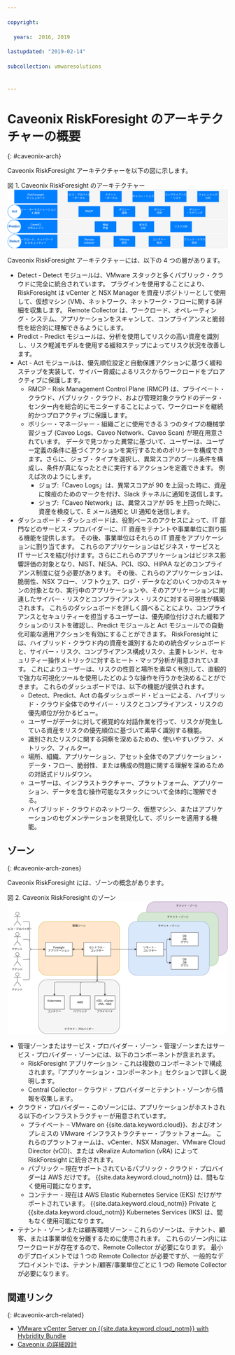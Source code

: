 ```yaml
---

copyright:

  years:  2016, 2019

lastupdated: "2019-02-14"

subcollection: vmwaresolutions


---
```


# Caveonix RiskForesight のアーキテクチャーの概要
{: #caveonix-arch}

Caveonix RiskForesight アーキテクチャーを以下の図に示します。

図 1. Caveonix RiskForesight のアーキテクチャー
![アーキテクチャー図](caveonix-architecture.svg)

Caveonix RiskForesight アーキテクチャーには、以下の 4 つの層があります。
-	Detect - Detect モジュールは、VMware スタックと多くパブリック・クラウドに完全に統合されています。 プラグインを使用することにより、RiskForesight は vCenter と NSX Manager を資産リポジトリーとして使用して、仮想マシン (VM)、ネットワーク、ネットワーク・フローに関する詳細を収集します。 Remote Collector は、ワークロード、オペレーティング・システム、アプリケーションをスキャンして、コンプライアンスと脆弱性を総合的に理解できるようにします。
-	Predict - Predict モジュールは、分析を使用してリスクの高い資産を識別し、リスク軽減モデルを使用する緩和ステップによってリスク状況を改善します。
-	Act - Act モジュールは、優先順位設定と自動保護アクションに基づく緩和ステップを実装して、サイバー脅威によるリスクからワークロードをプロアクティブに保護します。
    - RMCP – Risk Management Control Plane (RMCP) は、プライベート・クラウド、パブリック・クラウド、および管理対象クラウドのデータ・センター内を総合的にモニターすることによって、ワークロードを継続的かつプロアクティブに保護します。
    - ポリシー・マネージャー - 組織ごとに使用できる 3 つのタイプの機械学習ジョブ (Caveo Logs、Caveo Network、Caveo Scan) が現在用意されています。 データで見つかった異常に基づいて、ユーザーは、ユーザー定義の条件に基づくアクションを実行するためのポリシーを構成できます。さらに、ジョブ・タイプを選択し、異常スコアのブール条件を構成し、条件が真になったときに実行するアクションを定義できます。 例えば次のようにします。
        - ジョブ:「Caveo Logs」は、異常スコアが 90 を上回った時に、資産に検疫のためのマークを付け、Slack チャネルに通知を送信します。
        - ジョブ:「Caveo Network」は、異常スコアが 95 を上回った時に、資産を検疫して、E メール通知と UI 通知を送信します。
- ダッシュボード - ダッシュボードは、役割ベースのアクセスによって、IT 部門などのサービス・プロバイダーに、IT 資産をテナントや事業単位に割り振る機能を提供します。 その後、事業単位はそれらの IT 資産をアプリケーションに割り当てます。 これらのアプリケーションはビジネス・サービスと IT サービスを結び付けます。さらにこれらのアプリケーションはビジネス影響評価の対象となり、NIST、NESA、PCI、ISO、HIPAA などのコンプライアンス制度に従う必要があります。 その後、これらのアプリケーションは、脆弱性、NSX フロー、ソフトウェア、ログ・データなどのいくつかのスキャンの対象となり、実行中のアプリケーションや、そのアプリケーションに関連したサイバー・リスクとコンプライアンス・リスクに対する可視性が構築されます。 これらのダッシュボードを詳しく調べることにより、コンプライアンスとセキュリティーを担当するユーザーは、優先順位付けされた緩和アクションのリストを確認し、Predict モジュールと Act モジュールでの自動化可能な適用アクションを有効にすることができます。 RiskForesight には、ハイブリッド・クラウド内の資産を識別するための統合ダッシュボードと、サイバー・リスク、コンプライアンス構成リスク、主要トレンド、セキュリティー操作メトリックに対するヒート・マップ分析が用意されています。 これによりユーザーは、リスクの性質と場所を素早く判別して、直観的で強力な可視化ツールを使用したどのような操作を行うかを決めることができます。 これらのダッシュボードでは、以下の機能が提供されます。
  - Detect、Predict、Act の各ダッシュボード・ビューによる、ハイブリッド・クラウド全体でのサイバー・リスクとコンプライアンス・リスクの優先順位が分かるビュー。
  - ユーザーがデータに対して視覚的な対話作業を行って、リスクが発生している資産をリスクの優先順位に基づいて素早く識別する機能。
  - 識別されたリスクに関する洞察を深めるための、使いやすいグラフ、メトリック、フィルター。
  - 場所、組織、アプリケーション、アセット全体でのアプリケーション・データ・フロー、脆弱性、または構成の問題に関する理解を深めるための対話式ドリルダウン。
  - ユーザーは、インフラストラクチャー、プラットフォーム、アプリケーション、データを含む操作可能なスタックについて全体的に理解できる。
  - ハイブリッド・クラウドのネットワーク、仮想マシン、またはアプリケーションのセグメンテーションを視覚化して、ポリシーを適用する機能。

## ゾーン
{: #caveonix-arch-zones}

Caveonix RiskForesight には、ゾーンの概念があります。

図 2. Caveonix RiskForesight のゾーン
![ゾーンの図](caveonix-zones.svg)

-	管理ゾーンまたはサービス・プロバイダー・ゾーン - 管理ゾーンまたはサービス・プロバイダー・ゾーンには、以下のコンポーネントが含まれます。
    - RiskForesight アプリケーション - これは複数のコンポーネントで構成されます。『アプリケーション・コンポーネント』セクションで詳しく説明します。
    - Central Collector – クラウド・プロバイダーとテナント・ゾーンから情報を収集します。
- クラウド・プロバイダー - このゾーンには、アプリケーションがホストされる以下のインフラストラクチャーが用意されています。
    - プライベート – VMware on {{site.data.keyword.cloud}}、およびオンプレミスの VMware インフラストラクチャー・プラットフォーム。 これらのプラットフォームは、vCenter、NSX Manager、VMware Cloud Director (vCD)、または vRealize Automation (vRA) によって RiskForesight に統合されます。
    - パブリック – 現在サポートされているパブリック・クラウド・プロバイダーは AWS だけです。 {{site.data.keyword.cloud_notm}} は、間もなく使用可能になります。
    - コンテナー - 現在は AWS Elastic Kubernetes Service (EKS) だけがサポートされています。 {{site.data.keyword.cloud_notm}} Private と {{site.data.keyword.cloud_notm}} Kubernetes Services (IKS) は、間もなく使用可能になります。
-	テナント・ゾーンまたは顧客環境ゾーン – これらのゾーンは、テナント、顧客、または事業単位を分離するために使用されます。 これらのゾーン内にはワークロードが存在するので、Remote Collector が必要になります。 最小のデプロイメントでは 1 つの Remote Collector が必要ですが、一般的なデプロイメントでは、テナント/顧客/事業単位ごとに 1 つの Remote Collector が必要になります。


## 関連リンク
{: #caveonix-arch-related}


*   [VMware vCenter Server on {{site.data.keyword.cloud_notm}} with Hybridity Bundle](/docs/services/vmwaresolutions/archiref/vcs?topic=vmware-solutions-vcs-hybridity-intro)
*   [Caveonix の詳細設計](/docs/services/vmwaresolutions/archiref/caveonix?topic=vmware-solutions-caveonix-detailed)
